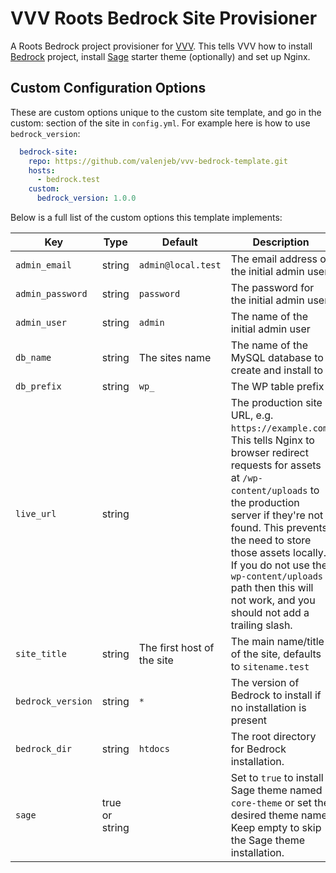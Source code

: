 # VVV Roots Bedrock Site Provisioner

A Roots Bedrock project provisioner for [VVV](https://varyingvagrantvagrants.org/).
This tells VVV how to install [Bedrock](https://roots.io/bedrock/) project, install
[Sage](https://roots.io/sage/) starter theme (optionally) and set up Nginx.

## Custom Configuration Options

These are custom options unique to the custom site template, and go in the 
custom: section of the site in `config.yml`. For example here is how to 
use `bedrock_version`:

```yaml
  bedrock-site:
    repo: https://github.com/valenjeb/vvv-bedrock-template.git
    hosts:
      - bedrock.test
    custom:
      bedrock_version: 1.0.0
```

Below is a full list of the custom options this template implements:

| Key               | Type           | Default                    | Description                                                                                                                                                                                                                                                                                                                                                        |
|-------------------|----------------|----------------------------|--------------------------------------------------------------------------------------------------------------------------------------------------------------------------------------------------------------------------------------------------------------------------------------------------------------------------------------------------------------------|
| `admin_email`     | string         | `admin@local.test`         | The email address of the initial admin user                                                                                                                                                                                                                                                                                                                        |
| `admin_password`  | string         | `password`                 | The password for the initial admin user                                                                                                                                                                                                                                                                                                                            |
| `admin_user`      | string         | `admin`                    | The name of the initial admin user                                                                                                                                                                                                                                                                                                                                 |
| `db_name`         | string         | The sites name             | The name of the MySQL database to create and install to                                                                                                                                                                                                                                                                                                            |
| `db_prefix`       | string         | `wp_`                      | The WP table prefix                                                                                                                                                                                                                                                                                                                                                |
| `live_url`        | string         |                            | The production site URL, e.g. `https://example.com`. This tells Nginx to browser redirect requests for assets at `/wp-content/uploads` to the production server if they're not found. This prevents the need to store those assets locally.  <br>If you do not use the `wp-content/uploads` path then this will not work, and you should not add a trailing slash. |
| `site_title`      | string         | The first host of the site | The main name/title of the site, defaults to `sitename.test`                                                                                                                                                                                                                                                                                                       |
| `bedrock_version` | string         | `*`                        | The version of Bedrock to install if no installation is present                                                                                                                                                                                                                                                                                                    |
| `bedrock_dir`     | string         | `htdocs`                   | The root directory for Bedrock installation.                                                                                                                                                                                                                                                                                                                       |
| `sage`            | true or string |                            | Set to `true` to install Sage theme named `core-theme` or set the desired theme name. Keep empty to skip the Sage theme installation.                                                                                                                                                                                                                              |

